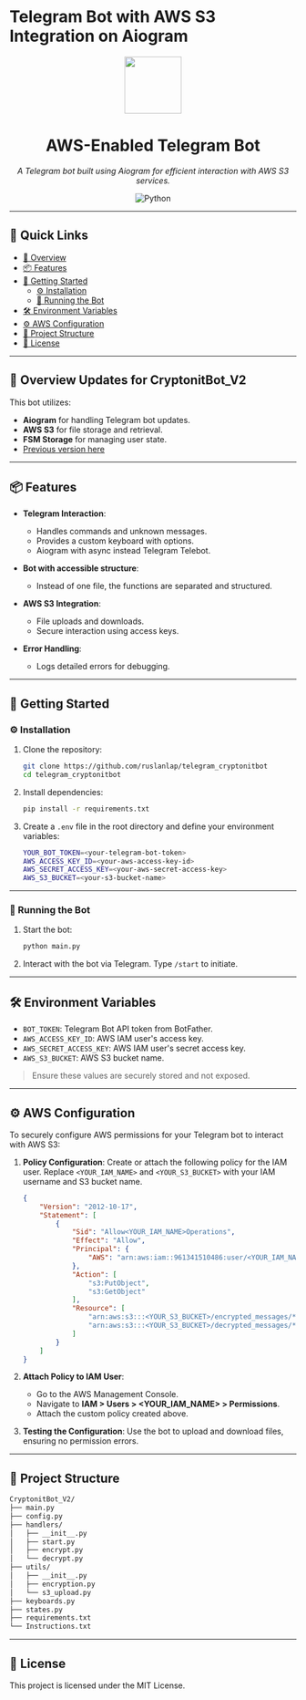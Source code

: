 # Telegram Bot with AWS S3 Integration on Aiogram

<p align="center">
  <img src="/data/bot.png" width="100" />
</p>
<p align="center">
    <h1 align="center">AWS-Enabled Telegram Bot</h1>
</p>
<p align="center">
    <em>A Telegram bot built using Aiogram for efficient interaction with AWS S3 services.</em>
</p>
<p align="center">
  <img src="https://img.shields.io/badge/Python-3776AB.svg?style=flat&logo=Python&logoColor=white" alt="Python">
</p>
<hr>

## 🔗 Quick Links
- [📍 Overview](#-overview)
- [📦 Features](#-features)
- [🚀 Getting Started](#-getting-started)
  - [⚙️ Installation](#️-installation)
  - [🤖 Running the Bot](#-running-the-bot)
- [🛠 Environment Variables](#-environment-variables)
- [⚙️ AWS Configuration](#%EF%B8%8F-aws-configuration)
- [📂 Project Structure](#-project-structure)
- [📄 License](#-license)

---

## 📍 Overview Updates for CryptonitBot_V2 

This bot utilizes:
- **Aiogram** for handling Telegram bot updates.
- **AWS S3** for file storage and retrieval.
- **FSM Storage** for managing user state.
- [Previous version here](https://github.com/ruslanlap/Cryptonit-BOT)

---

## 📦 Features

- **Telegram Interaction**:
  - Handles commands and unknown messages.
  - Provides a custom keyboard with options.
  - Aiogram with async instead Telegram Telebot.

- **Bot with accessible structure**:
  - Instead of one file, the functions are separated and structured.

- **AWS S3 Integration**:
  - File uploads and downloads.
  - Secure interaction using access keys.

- **Error Handling**:
  - Logs detailed errors for debugging.

---

## 🚀 Getting Started

### ⚙️ Installation

1. Clone the repository:
   ```bash
   git clone https://github.com/ruslanlap/telegram_cryptonitbot
   cd telegram_cryptonitbot
   ```

2. Install dependencies:
   ```bash
   pip install -r requirements.txt
   ```

3. Create a `.env` file in the root directory and define your environment variables:
   ```bash
   YOUR_BOT_TOKEN=<your-telegram-bot-token>
   AWS_ACCESS_KEY_ID=<your-aws-access-key-id>
   AWS_SECRET_ACCESS_KEY=<your-aws-secret-access-key>
   AWS_S3_BUCKET=<your-s3-bucket-name>
   ```

---

### 🤖 Running the Bot

1. Start the bot:
   ```bash
   python main.py
   ```

2. Interact with the bot via Telegram. Type `/start` to initiate.

---

## 🛠 Environment Variables

- `BOT_TOKEN`: Telegram Bot API token from BotFather.
- `AWS_ACCESS_KEY_ID`: AWS IAM user's access key.
- `AWS_SECRET_ACCESS_KEY`: AWS IAM user's secret access key.
- `AWS_S3_BUCKET`: AWS S3 bucket name.

> Ensure these values are securely stored and not exposed.

---

## ⚙️ AWS Configuration

To securely configure AWS permissions for your Telegram bot to interact with AWS S3:

1. **Policy Configuration**:
   Create or attach the following policy for the IAM user. Replace `<YOUR_IAM_NAME>` and `<YOUR_S3_BUCKET>` with your IAM username and S3 bucket name.

   ```json
   {
       "Version": "2012-10-17",
       "Statement": [
           {
               "Sid": "Allow<YOUR_IAM_NAME>Operations",
               "Effect": "Allow",
               "Principal": {
                   "AWS": "arn:aws:iam::961341510486:user/<YOUR_IAM_NAME>"
               },
               "Action": [
                   "s3:PutObject",
                   "s3:GetObject"
               ],
               "Resource": [
                   "arn:aws:s3:::<YOUR_S3_BUCKET>/encrypted_messages/*",
                   "arn:aws:s3:::<YOUR_S3_BUCKET>/decrypted_messages/*"
               ]
           }
       ]
   }
   ```

2. **Attach Policy to IAM User**:
   - Go to the AWS Management Console.
   - Navigate to **IAM > Users > <YOUR_IAM_NAME> > Permissions**.
   - Attach the custom policy created above.

3. **Testing the Configuration**:
   Use the bot to upload and download files, ensuring no permission errors.

---

## 📂 Project Structure

```sh
CryptonitBot_V2/
├── main.py
├── config.py
├── handlers/
│   ├── __init__.py
│   ├── start.py
│   ├── encrypt.py
│   └── decrypt.py
├── utils/
│   ├── __init__.py
│   ├── encryption.py
│   └── s3_upload.py
├── keyboards.py
├── states.py
├── requirements.txt
└── Instructions.txt
```

---

## 📄 License

This project is licensed under the MIT License.
